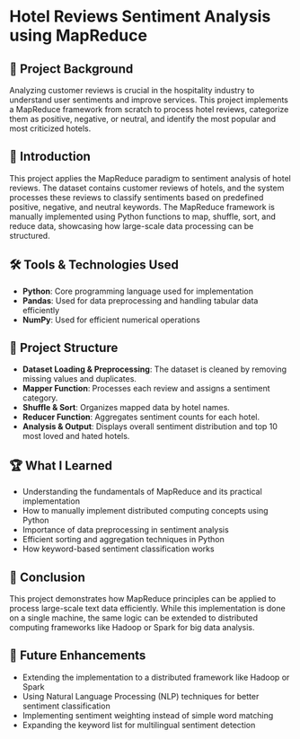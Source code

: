 # Hotel Reviews Sentiment Analysis using MapReduce

## 📌 Project Background
Analyzing customer reviews is crucial in the hospitality industry to understand user sentiments and improve services. This project implements a MapReduce framework from scratch to process hotel reviews, categorize them as positive, negative, or neutral, and identify the most popular and most criticized hotels.

## 📝 Introduction
This project applies the MapReduce paradigm to sentiment analysis of hotel reviews. The dataset contains customer reviews of hotels, and the system processes these reviews to classify sentiments based on predefined positive, negative, and neutral keywords. The MapReduce framework is manually implemented using Python functions to map, shuffle, sort, and reduce data, showcasing how large-scale data processing can be structured.

## 🛠 Tools & Technologies Used
- **Python**: Core programming language used for implementation
- **Pandas**: Used for data preprocessing and handling tabular data efficiently
- **NumPy**: Used for efficient numerical operations

## 📂 Project Structure
- **Dataset Loading & Preprocessing**: The dataset is cleaned by removing missing values and duplicates.
- **Mapper Function**: Processes each review and assigns a sentiment category.
- **Shuffle & Sort**: Organizes mapped data by hotel names.
- **Reducer Function**: Aggregates sentiment counts for each hotel.
- **Analysis & Output**: Displays overall sentiment distribution and top 10 most loved and hated hotels.

## 🏆 What I Learned
- Understanding the fundamentals of MapReduce and its practical implementation
- How to manually implement distributed computing concepts using Python
- Importance of data preprocessing in sentiment analysis
- Efficient sorting and aggregation techniques in Python
- How keyword-based sentiment classification works

## 📌 Conclusion
This project demonstrates how MapReduce principles can be applied to process large-scale text data efficiently. While this implementation is done on a single machine, the same logic can be extended to distributed computing frameworks like Hadoop or Spark for big data analysis.

## 🚀 Future Enhancements
- Extending the implementation to a distributed framework like Hadoop or Spark
- Using Natural Language Processing (NLP) techniques for better sentiment classification
- Implementing sentiment weighting instead of simple word matching
- Expanding the keyword list for multilingual sentiment detection
